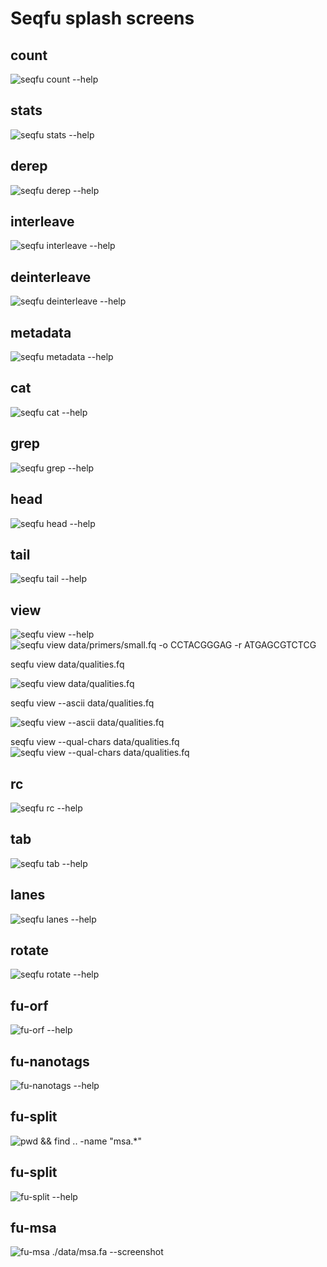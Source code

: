 # Seqfu splash screens

## count

![`seqfu count --help`](docs/img/screenshot-count.svg "SeqFu count")

## stats

![`seqfu stats --help`](docs/img/screenshot-stats.svg "SeqFu stats")

## derep

![`seqfu derep --help`](docs/img/screenshot-derep.svg "SeqFu derep")

## interleave

![`seqfu interleave --help`](docs/img/screenshot-interleave.svg "SeqFu interleave")

## deinterleave

![`seqfu deinterleave --help`](docs/img/screenshot-deinterleave.svg "SeqFu deinterleave")

## metadata

![`seqfu metadata --help`](docs/img/screenshot-metadata.svg "SeqFu metadata")

## cat

![`seqfu cat --help`](docs/img/screenshot-cat.svg "SeqFu cat")

## grep

![`seqfu grep --help`](docs/img/screenshot-grep.svg "SeqFu grep")

## head

![`seqfu head --help`](docs/img/screenshot-head.svg "SeqFu head")

## tail

![`seqfu tail --help`](docs/img/screenshot-tail.svg "SeqFu tail")

## view

![`seqfu view --help`](docs/img/screenshot-view.svg "SeqFu view")
![`seqfu view data/primers/small.fq -o CCTACGGGAG -r ATGAGCGTCTCG`](docs/img/screenshot-view-example.svg "SeqFu view example")

seqfu view data/qualities.fq

![`seqfu view data/qualities.fq`](docs/img/screenshot-view-qual.svg "SeqFu view qualities")

seqfu view --ascii data/qualities.fq

![`seqfu view --ascii data/qualities.fq`](docs/img/screenshot-view-qual-ascii.svg "SeqFu view qualities")

seqfu view --qual-chars data/qualities.fq
![`seqfu view --qual-chars data/qualities.fq`](docs/img/screenshot-view-raw.svg "SeqFu view encoded quality")

## rc

![`seqfu rc --help`](docs/img/screenshot-rc.svg "SeqFu rc")

## tab

![`seqfu tab --help`](docs/img/screenshot-tab.svg "SeqFu tab")

## lanes

![`seqfu lanes --help`](docs/img/screenshot-lanes.svg "SeqFu lanes")

## rotate

![`seqfu rotate --help`](docs/img/screenshot-rotate.svg "SeqFu rotate")

## fu-orf

![`fu-orf --help`](docs/img/screenshot-fu-orf.svg "SeqFu fu-orf")

## fu-nanotags

![`fu-nanotags --help`](docs/img/screenshot-fu-nanotags.svg "SeqFu fu-nanotags")


## fu-split

![`pwd && find .. -name "msa.*"`](docs/img/screenshot-ls.svg "Find MSA")

## fu-split

![`fu-split --help`](docs/img/screenshot-fu-split.svg "SeqFu split")

## fu-msa

![`fu-msa ./data/msa.fa --screenshot`](docs/img/screenshot-fu-msa.svg "SeqFu MSA viewer")
